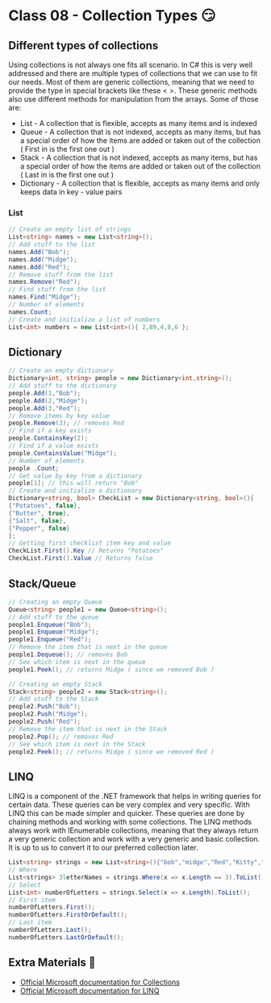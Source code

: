 # Class 08 - Collection Types 😏

## Different types of collections
Using collections is not always one fits all scenario. In C# this is very well addressed and there are multiple types of collections that we can use to fit our needs. Most of them are generic collections, meaning that we need to provide the type in special brackets like these < >. These generic methods also use different methods for manipulation from the arrays. Some of those are:
* List - A collection that is flexible, accepts as many items and is indexed
* Queue - A collection that is not indexed, accepts as many items, but has a special order of how the items are added or taken out of the collection ( First in is the first one out )
* Stack - A collection that is not indexed, accepts as many items, but has a special order of how the items are added or taken out of the collection ( Last in is the first one out )
* Dictionary - A collection that is flexible, accepts as many items and only keeps data in key - value pairs

### List
```csharp
// Create an empty list of strings
List<string> names = new List<string>();
// Add stuff to the list
names.Add("Bob");
names.Add("Midge");
names.Add("Red");
// Remove stuff from the list
names.Remove("Red");
// Find stuff from the list
names.Find("Midge");
// Number of elements
names.Count;
// Create and initialize a list of numbers
List<int> numbers = new List<int>(){ 2,89,4,8,6 };
```
## Dictionary
```csharp
// Create an empty dictionary
Dictionary<int, string> people = new Dictionary<int,string>();
// Add stuff to the dictionary
people.Add(1,"Bob");
people.Add(2,"Midge");
people.Add(3,"Red");
// Remove items by key value
people.Remove(3); // removes Red
// Find if a key exists
people.ContainsKey(2);
// Find if a value exists
people.ContainsValue("Midge");
// Number of elements
people .Count;
// Get value by key from a dictionary
people[1]; // this will return "Bob"
// Create and initialize a dictionary
Dictionary<string, bool> CheckList = new Dictionary<string, bool>(){ 
{"Potatoes", false},
{"Butter", true},
{"Salt", false},
{"Pepper", false}
};
// Getting first checklist item key and value
CheckList.First().Key // Returns "Potatoes"
CheckList.First().Value // Returns false

```
## Stack/Queue
```csharp
// Creating an empty Queue
Queue<string> people1 = new Queue<string>();
// Add stuff to the queue
people1.Enqueue("Bob");
people1.Enqueue("Midge");
people1.Enqueue("Red");
// Remove the item that is next in the queue
people1.Dequeue(); // removes Bob
// See which item is next in the queue
people1.Peek(); // returns Midge ( since we removed Bob )

// Creating an empty Stack
Stack<string> people2 = new Stack<string>();
// Add stuff to the Stack
people2.Push("Bob");
people2.Push("Midge");
people2.Push("Red");
// Remove the item that is next in the Stack
people2.Pop(); // removes Red
// See which item is next in the Stack
people2.Peek(); // returns Midge ( since we removed Red )
```

## LINQ
LINQ is a component of the .NET framework that helps in writing queries for certain data. These queries can be very complex and very specific. With LINQ this can be made simpler and quicker. These queries are done by chaining methods and working with some collections. The LINQ methods always work with IEnumerable collections, meaning that they always return a very generic collection and work with a very generic and basic collection. It is up to us to convert it to our preferred collection later. 

```csharp
List<string> strings = new List<string>(){"bob","midge","Red","Kitty","Fez"};
// Where
List<strings> 3letterNames = strings.Where(x => x.Length == 3).ToList();
// Select
List<int> numberOfLetters = strings.Select(x => x.Length).ToList();
// First item
numberOfLetters.First();
numberOfLetters.FirstOrDefault();
// Last item
numberOfLetters.Last();
numberOfLetters.LastOrDefault();
```

## Extra Materials 📘
* [Official Microsoft documentation for Collections](https://docs.microsoft.com/en-us/dotnet/csharp/programming-guide/concepts/collections)
* [Official Microsoft documentation for LINQ](https://docs.microsoft.com/en-us/dotnet/csharp/linq/)
